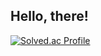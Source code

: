 ## Hello, there!


[![Solved.ac Profile](http://mazassumnida.wtf/api/v2/generate_badge?boj=s2feel)](https://solved.ac/s2feel/)
